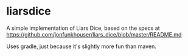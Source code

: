 # liarsdice

A simple implementation of Liars Dice, based on the specs at https://github.com/jonfunkhouser/liars_dice/blob/master/README.md

Uses gradle, just because it's slightly more fun than maven.
